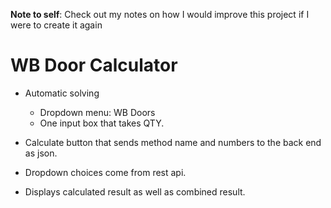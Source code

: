 **Note to self**: Check out my notes on how I would improve this project if I were to create it again

# WB Door Calculator

- Automatic solving

  - Dropdown menu: WB Doors
  - One input box that takes QTY.

- Calculate button that sends method name and numbers to the back end as json.

- Dropdown choices come from rest api.

- Displays calculated result as well as combined result.
